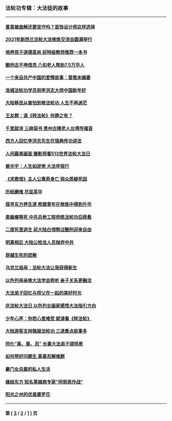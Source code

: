 ### 法轮功专辑：大法徒的故事
---
#### [善意被曲解还要坚守吗？首饰设计师这样选择](../../pages/nf1147481/n13077575.md?07310430) 
#### [2021年新西兰法轮大法修炼交流会圆满举行](../../pages/nf1147481/n13033149.md?07310430) 
#### [培养孩子道德高尚 前特级教师推荐一本书](../../pages/nf1147481/n12938640.md?07310430) 
#### [酷刑击不垮信念 八旬老人帮助7.5万华人](../../pages/nf1147481/n12880712.md?07310430) 
#### [一个来自共产中国的爱情故事：营救未婚妻](../../pages/nf1147481/n12778386.md?07310430) 
#### [洛城法轮功学员祝李洪志大师中国新年好](../../pages/nf1147481/n12724685.md?07310430) 
#### [大陆移民从害怕到修法轮功 人生不再迷茫](../../pages/nf1147481/n12414325.md?07310430) 
#### [王友群：读《转法轮》何罪之有？](../../pages/nf1147481/n12408647.md?07310430) 
#### [千里跋涉 三麻袋书 贵州古稀老人台湾传福音](../../pages/nf1147481/n12198750.md?07310430) 
#### [西方人回忆李洪志先生在瑞典传功讲法](../../pages/nf1147481/n12099607.md?07310430) 
#### [人间最美画面 摄影师看513世界法轮大法日](../../pages/nf1147481/n12094118.md?07310430) 
#### [姜光宇：人生如逆旅 大法伴我行](../../pages/nf1147481/n12088664.md?07310430) 
#### [《求救信》主人公离奇身亡 观众质疑死因](../../pages/nf1147481/n11845215.md?07310430) 
#### [历经磨难 尽显英华](../../pages/nf1147481/n11723297.md?07310430) 
#### [探寻东方养生道 希腊青年在修炼中得到升华](../../pages/nf1147481/n11494502.md?07310430) 
#### [患脑瘤等死 中共总参工程师炼法轮功后痊愈](../../pages/nf1147481/n11466682.md?07310430) 
#### [二度死里逃生 前大陆白领熬过酷刑迎来自由](../../pages/nf1147481/n11368594.md?07310430) 
#### [明真相后 大陆公检法人员抛弃中共](../../pages/nf1147481/n11358618.md?07310430) 
#### [穿越生死的团聚](../../pages/nf1147481/n11258922.md?07310430) 
#### [乌克兰祖母：法轮大法让我获得新生](../../pages/nf1147481/n11269457.md?07310430) 
#### [以色列母亲修大法学会聆听 亲子关系更融洽](../../pages/nf1147481/n11268195.md?07310430) 
#### [大法弟子回忆与师父在一起的美好时光](../../pages/nf1147481/n11267759.md?07310430) 
#### [庆法轮大法日 以色列女画家感悟大法指引方向](../../pages/nf1147481/n11267735.md?07310430) 
#### [少年心声：你若心里难受 就请看《转法轮》](../../pages/nf1147481/n11267496.md?07310430) 
#### [大陆游客支持佩服法轮功 三退景点故事多](../../pages/nf1147481/n11267378.md?07310430) 
#### [同化“真、善、忍” 长春大法弟子颂师恩](../../pages/nf1147481/n11266497.md?07310430) 
#### [如何带好问题生 真善忍解难题](../../pages/nf1147481/n11243655.md?07310430) 
#### [豪门女总裁的私人生活](../../pages/nf1147481/n10127794.md?07310430) 
#### [缘结东方 知名莱姆病专家“同邪恶作战”](../../pages/nf1147481/n10682468.md?07310430) 
#### [阳光之州的优昙婆罗花](../../pages/nf1147481/n10546697.md?07310430) 

---
#### 第 [ [3](./3.md?07310430) / [2](./2.md?07310430) / [1](./1.md?07310430) ] 页
